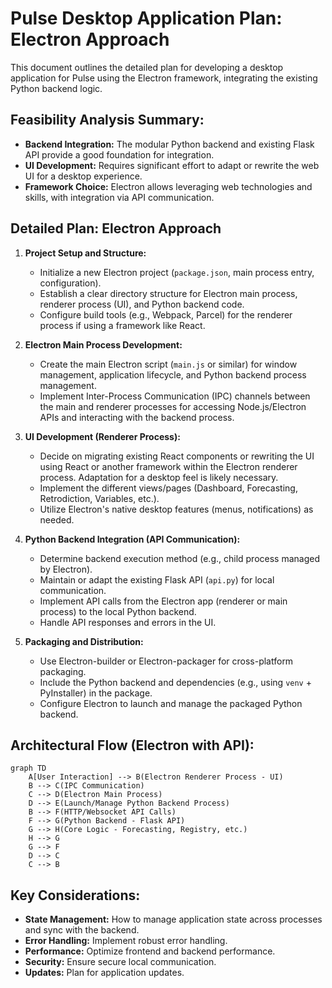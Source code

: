 # Pulse Desktop Application Plan: Electron Approach

This document outlines the detailed plan for developing a desktop application for Pulse using the Electron framework, integrating the existing Python backend logic.

## Feasibility Analysis Summary:

*   **Backend Integration:** The modular Python backend and existing Flask API provide a good foundation for integration.
*   **UI Development:** Requires significant effort to adapt or rewrite the web UI for a desktop experience.
*   **Framework Choice:** Electron allows leveraging web technologies and skills, with integration via API communication.

## Detailed Plan: Electron Approach

1.  **Project Setup and Structure:**
    *   Initialize a new Electron project (`package.json`, main process entry, configuration).
    *   Establish a clear directory structure for Electron main process, renderer process (UI), and Python backend code.
    *   Configure build tools (e.g., Webpack, Parcel) for the renderer process if using a framework like React.

2.  **Electron Main Process Development:**
    *   Create the main Electron script (`main.js` or similar) for window management, application lifecycle, and Python backend process management.
    *   Implement Inter-Process Communication (IPC) channels between the main and renderer processes for accessing Node.js/Electron APIs and interacting with the backend process.

3.  **UI Development (Renderer Process):**
    *   Decide on migrating existing React components or rewriting the UI using React or another framework within the Electron renderer process. Adaptation for a desktop feel is likely necessary.
    *   Implement the different views/pages (Dashboard, Forecasting, Retrodiction, Variables, etc.).
    *   Utilize Electron's native desktop features (menus, notifications) as needed.

4.  **Python Backend Integration (API Communication):**
    *   Determine backend execution method (e.g., child process managed by Electron).
    *   Maintain or adapt the existing Flask API (`api.py`) for local communication.
    *   Implement API calls from the Electron app (renderer or main process) to the local Python backend.
    *   Handle API responses and errors in the UI.

5.  **Packaging and Distribution:**
    *   Use Electron-builder or Electron-packager for cross-platform packaging.
    *   Include the Python backend and dependencies (e.g., using `venv` + PyInstaller) in the package.
    *   Configure Electron to launch and manage the packaged Python backend.

## Architectural Flow (Electron with API):

```mermaid
graph TD
    A[User Interaction] --> B(Electron Renderer Process - UI)
    B --> C(IPC Communication)
    C --> D(Electron Main Process)
    D --> E(Launch/Manage Python Backend Process)
    B --> F(HTTP/Websocket API Calls)
    F --> G(Python Backend - Flask API)
    G --> H(Core Logic - Forecasting, Registry, etc.)
    H --> G
    G --> F
    D --> C
    C --> B
```

## Key Considerations:

*   **State Management:** How to manage application state across processes and sync with the backend.
*   **Error Handling:** Implement robust error handling.
*   **Performance:** Optimize frontend and backend performance.
*   **Security:** Ensure secure local communication.
*   **Updates:** Plan for application updates.
